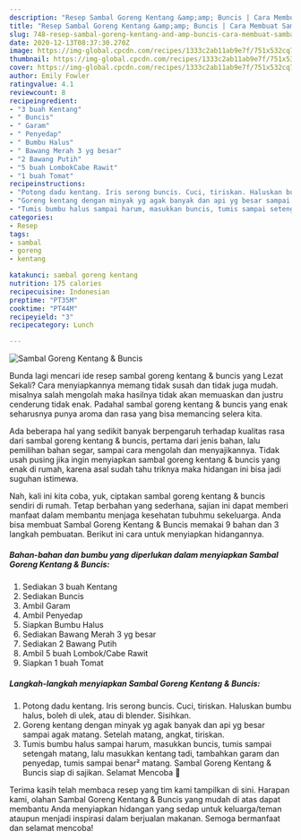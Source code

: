 ```yaml
---
description: "Resep Sambal Goreng Kentang &amp;amp; Buncis | Cara Membuat Sambal Goreng Kentang &amp;amp; Buncis Yang Enak Dan Lezat"
title: "Resep Sambal Goreng Kentang &amp;amp; Buncis | Cara Membuat Sambal Goreng Kentang &amp;amp; Buncis Yang Enak Dan Lezat"
slug: 748-resep-sambal-goreng-kentang-and-amp-buncis-cara-membuat-sambal-goreng-kentang-and-amp-buncis-yang-enak-dan-lezat
date: 2020-12-13T08:37:30.270Z
image: https://img-global.cpcdn.com/recipes/1333c2ab11ab9e7f/751x532cq70/sambal-goreng-kentang-buncis-foto-resep-utama.jpg
thumbnail: https://img-global.cpcdn.com/recipes/1333c2ab11ab9e7f/751x532cq70/sambal-goreng-kentang-buncis-foto-resep-utama.jpg
cover: https://img-global.cpcdn.com/recipes/1333c2ab11ab9e7f/751x532cq70/sambal-goreng-kentang-buncis-foto-resep-utama.jpg
author: Emily Fowler
ratingvalue: 4.1
reviewcount: 8
recipeingredient:
- "3 buah Kentang"
- " Buncis"
- " Garam"
- " Penyedap"
- " Bumbu Halus"
- " Bawang Merah 3 yg besar"
- "2 Bawang Putih"
- "5 buah LombokCabe Rawit"
- "1 buah Tomat"
recipeinstructions:
- "Potong dadu kentang. Iris serong buncis. Cuci, tiriskan. Haluskan bumbu halus, boleh di ulek, atau di blender. Sisihkan."
- "Goreng kentang dengan minyak yg agak banyak dan api yg besar sampai agak matang. Setelah matang, angkat, tiriskan."
- "Tumis bumbu halus sampai harum, masukkan buncis, tumis sampai setengah matang, lalu masukkan kentang tadi, tambahkan garam dan penyedap, tumis sampai benar² matang. Sambal Goreng Kentang &amp; Buncis siap di sajikan. Selamat Mencoba 🤗"
categories:
- Resep
tags:
- sambal
- goreng
- kentang

katakunci: sambal goreng kentang 
nutrition: 175 calories
recipecuisine: Indonesian
preptime: "PT35M"
cooktime: "PT44M"
recipeyield: "3"
recipecategory: Lunch

---
```



![Sambal Goreng Kentang &amp; Buncis](https://img-global.cpcdn.com/recipes/1333c2ab11ab9e7f/751x532cq70/sambal-goreng-kentang-buncis-foto-resep-utama.jpg)

Bunda lagi mencari ide resep sambal goreng kentang &amp; buncis yang Lezat Sekali? Cara menyiapkannya memang tidak susah dan tidak juga mudah. misalnya salah mengolah maka hasilnya tidak akan memuaskan dan justru cenderung tidak enak. Padahal sambal goreng kentang &amp; buncis yang enak seharusnya punya aroma dan rasa yang bisa memancing selera kita.

Ada beberapa hal yang sedikit banyak berpengaruh terhadap kualitas rasa dari sambal goreng kentang &amp; buncis, pertama dari jenis bahan, lalu pemilihan bahan segar, sampai cara mengolah dan menyajikannya. Tidak usah pusing jika ingin menyiapkan sambal goreng kentang &amp; buncis yang enak di rumah, karena asal sudah tahu triknya maka hidangan ini bisa jadi suguhan istimewa.




Nah, kali ini kita coba, yuk, ciptakan sambal goreng kentang &amp; buncis sendiri di rumah. Tetap berbahan yang sederhana, sajian ini dapat memberi manfaat dalam membantu menjaga kesehatan tubuhmu sekeluarga. Anda bisa membuat Sambal Goreng Kentang &amp; Buncis memakai 9 bahan dan 3 langkah pembuatan. Berikut ini cara untuk menyiapkan hidangannya.

<!--inarticleads1-->

##### Bahan-bahan dan bumbu yang diperlukan dalam menyiapkan Sambal Goreng Kentang &amp; Buncis:

1. Sediakan 3 buah Kentang
1. Sediakan  Buncis
1. Ambil  Garam
1. Ambil  Penyedap
1. Siapkan  Bumbu Halus
1. Sediakan  Bawang Merah 3 yg besar
1. Sediakan 2 Bawang Putih
1. Ambil 5 buah Lombok/Cabe Rawit
1. Siapkan 1 buah Tomat




<!--inarticleads2-->

##### Langkah-langkah menyiapkan Sambal Goreng Kentang &amp; Buncis:

1. Potong dadu kentang. Iris serong buncis. Cuci, tiriskan. Haluskan bumbu halus, boleh di ulek, atau di blender. Sisihkan.
1. Goreng kentang dengan minyak yg agak banyak dan api yg besar sampai agak matang. Setelah matang, angkat, tiriskan.
1. Tumis bumbu halus sampai harum, masukkan buncis, tumis sampai setengah matang, lalu masukkan kentang tadi, tambahkan garam dan penyedap, tumis sampai benar² matang. Sambal Goreng Kentang &amp; Buncis siap di sajikan. Selamat Mencoba 🤗




Terima kasih telah membaca resep yang tim kami tampilkan di sini. Harapan kami, olahan Sambal Goreng Kentang &amp; Buncis yang mudah di atas dapat membantu Anda menyiapkan hidangan yang sedap untuk keluarga/teman ataupun menjadi inspirasi dalam berjualan makanan. Semoga bermanfaat dan selamat mencoba!
